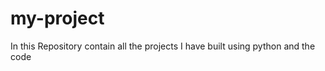 # my-project
In this   Repository contain all the projects I have built using python 
and the code 

